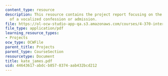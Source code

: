 ```yaml
---
content_type: resource
description: This resource contains the project report focusing on the act of utterance
  of a vocalized confession or admission.
file: https://ol-ocw-studio-app-qa.s3.amazonaws.com/courses/4-370-interrogative-design-workshop-fall-2005/44643617abdcb8578374aab432bcd212_kate_james.pdf
file_type: application/pdf
learning_resource_types:
- Projects
ocw_type: OCWFile
parent_title: Projects
parent_type: CourseSection
resourcetype: Document
title: kate_james.pdf
uid: 44643617-abdc-b857-8374-aab432bcd212
---
```

